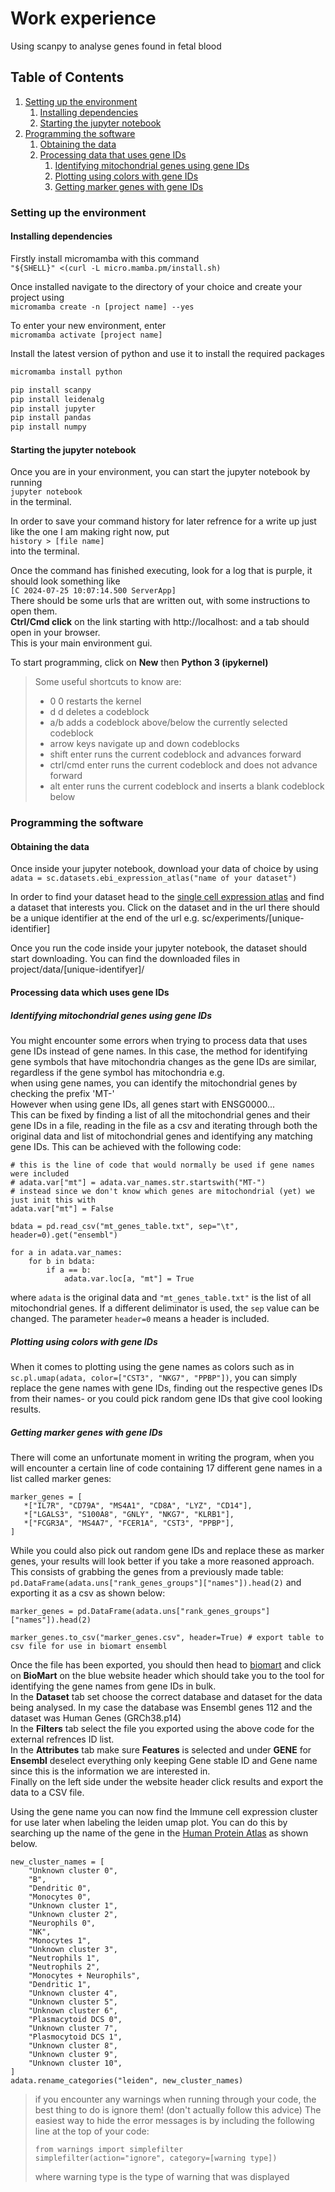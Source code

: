 
# Work experience

Using scanpy to analyse genes found in fetal blood

## Table of Contents

1. [Setting up the environment](#env-setup)
   1. [Installing dependencies](#dependencies)
   2. [Starting the jupyter notebook](#notebook)
3. [Programming the software](#programming-software)
   1. [Obtaining the data](#obtaining-data)
   2. [Processing data that uses gene IDs](#gene-ids)
      1. [Identifying mitochondrial genes using gene IDs](#mitochondrial-gene-ids)
      2. [Plotting using colors with gene IDs](#gene-ids-colors)
      3. [Getting marker genes with gene IDs](#marker-gene-ids)


### Setting up the environment <a name="env-setup"></a>

#### Installing dependencies <a name="dependencies"></a>

Firstly install micromamba with this command  
`"${SHELL}" <(curl -L micro.mamba.pm/install.sh)`

Once installed navigate to the directory of your choice and create your project using  
`micromamba create -n [project name] --yes`

To enter your new environment, enter  
`micromamba activate [project name]`

Install the latest version of python and use it to install the required packages  
```sh
micromamba install python

pip install scanpy
pip install leidenalg
pip install jupyter
pip install pandas
pip install numpy
```

#### Starting the jupyter notebook <a name="notebook"></a>

Once you are in your environment, you can start the jupyter notebook by running  
`jupyter notebook`  
in the terminal.

In order to save your command history for later refrence for a write up just like the one I am making right now, put  
`history > [file name]`  
into the terminal.

Once the command has finished executing, look for a log that is purple, it should look something like  
`[C 2024-07-25 10:07:14.500 ServerApp]`  
There should be some urls that are written out, with some instructions to open them.  
__Ctrl/Cmd click__ on the link starting with http[]()://localhost: and a tab should open in your browser.  
This is your main environment gui.

To start programming, click on __New__ then __Python 3 (ipykernel)__

> Some useful shortcuts to know are:
> - 0 0 restarts the kernel
> - d d deletes a codeblock
> - a/b adds a codeblock above/below the currently selected codeblock
> - arrow keys navigate up and down codeblocks
> - shift enter runs the current codeblock and advances forward
> - ctrl/cmd enter runs the current codeblock and does not advance forward
> - alt enter runs the current codeblock and inserts a blank codeblock below

### Programming the software <a name="programming-software"></a>

#### Obtaining the data <a name="obtaining-data"></a>

Once inside your jupyter notebook, download your data of choice by using  
`adata = sc.datasets.ebi_expression_atlas("name of your dataset")`  

In order to find your dataset head to the [single cell expression atlas](https://www.ebi.ac.uk/gxa/sc/experiments) and find a dataset that interests you. Click on the dataset and in the url there should be a unique identifier at the end of the url e.g. sc/experiments/[unique-identifier]

Once you run the code inside your jupyter notebook, the dataset should start downloading. You can find the downloaded files in project/data/[unique-identifyer]/

#### Processing data which uses gene IDs <a name="gene-ids"></a>

##### Identifying mitochondrial genes using gene IDs <a name="mitochondrial-gene-ids"></a>
You might encounter some errors when trying to process data that uses gene IDs instead of gene names. In this case, the method for identifying gene symbols that have mitochondria changes as the gene IDs are similar, regardless if the gene symbol has mitochondria e.g.  
when using gene names, you can identify the mitochondrial genes by checking the prefix 'MT-'  
However when using gene IDs, all genes start with ENSG0000...  
This can be fixed by finding a list of all the mitochondrial genes and their gene IDs in a file, reading in the file as a csv and iterating through both the original data and list of mitochondrial genes and identifying any matching gene IDs. This can be achieved with the following code:
```
# this is the line of code that would normally be used if gene names were included
# adata.var["mt"] = adata.var_names.str.startswith("MT-")
# instead since we don't know which genes are mitochondrial (yet) we just init this with
adata.var["mt"] = False

bdata = pd.read_csv("mt_genes_table.txt", sep="\t", header=0).get("ensembl")

for a in adata.var_names:
    for b in bdata:
        if a == b:
            adata.var.loc[a, "mt"] = True
```
where `adata` is the original data and `"mt_genes_table.txt"` is the list of all mitochondrial genes. If a different deliminator is used, the `sep` value can be changed. The parameter `header=0` means a header is included.

##### Plotting using colors with gene IDs <a name="gene-ids-colors"></a>

When it comes to plotting using the gene names as colors such as in `sc.pl.umap(adata, color=["CST3", "NKG7", "PPBP"])`, you can simply replace the gene names with gene IDs, finding out the respective genes IDs from their names- or you could pick random gene IDs that give cool looking results.

##### Getting marker genes with gene IDs <a name="marker-gene-ids"></a>

There will come an unfortunate moment in writing the program, when you will encounter a certain line of code containing 17 different gene names in a list called marker genes:
```
marker_genes = [
   *["IL7R", "CD79A", "MS4A1", "CD8A", "LYZ", "CD14"],
   *["LGALS3", "S100A8", "GNLY", "NKG7", "KLRB1"],
   *["FCGR3A", "MS4A7", "FCER1A", "CST3", "PPBP"],
]
```
While you could also pick out random gene IDs and replace these as marker genes, your results will look better if you take a more reasoned approach. This consists of grabbing the genes from a previously made table: `pd.DataFrame(adata.uns["rank_genes_groups"]["names"]).head(2)` and exporting it as a csv as shown below:
```
marker_genes = pd.DataFrame(adata.uns["rank_genes_groups"]["names"]).head(2)

marker_genes.to_csv("marker_genes.csv", header=True) # export table to csv file for use in biomart ensembl
```
Once the file has been exported, you should then head to [biomart](https://www.ensembl.org/info/data/biomart/index.html) and click on __BioMart__ on the blue website header which should take you to the tool for identifying the gene names from gene IDs in bulk.  
In the __Dataset__ tab set choose the correct database and dataset for the data being analysed. In my case the database was Ensembl genes 112 and the dataset was Human Genes (GRCh38.p14)  
In the __Filters__ tab select the file you exported using the above code for the external refrences ID list.  
In the __Attributes__ tab make sure __Features__ is selected and under __GENE__ for __Ensembl__ deselect everything only keeping Gene stable ID and Gene name since this is the information we are interested in.  
Finally on the left side under the website header click results and export the data to a CSV file.

Using the gene name you can now find the Immune cell expression cluster for use later when labeling the leiden umap plot. You can do this by searching up the name of the gene in the [Human Protein Atlas](https://www.proteinatlas.org/) as shown below.

```
new_cluster_names = [
    "Unknown cluster 0",
    "B",
    "Dendritic 0",
    "Monocytes 0",
    "Unknown cluster 1",
    "Unknown cluster 2",
    "Neurophils 0",
    "NK",
    "Monocytes 1",
    "Unknown cluster 3",
    "Neutrophils 1",
    "Neutrophils 2",
    "Monocytes + Neurophils",
    "Dendritic 1",
    "Unknown cluster 4",
    "Unknown cluster 5",
    "Unknown cluster 6",
    "Plasmacytoid DCS 0",
    "Unknown cluster 7",
    "Plasmocytoid DCS 1",
    "Unknown cluster 8",
    "Unknown cluster 9",
    "Unknown cluster 10",
]
adata.rename_categories("leiden", new_cluster_names)
```

> if you encounter any warnings when running through your code, the best thing to do is ignore them! (don't actually follow this advice) The easiest way to hide the error messages is by including the following line at the top of your code:
> ```
> from warnings import simplefilter
> simplefilter(action="ignore", category=[warning type])
> ```
> where warning type is the type of warning that was displayed
